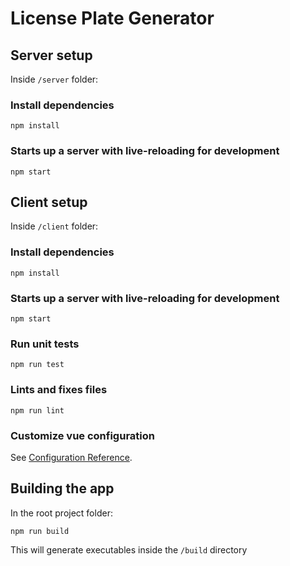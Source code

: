 # License Plate Generator

## Server setup

Inside `/server` folder:

### Install dependencies

```
npm install
```

### Starts up a server with live-reloading for development

```
npm start
```

## Client setup

Inside `/client` folder:

### Install dependencies

```
npm install
```

### Starts up a server with live-reloading for development

```
npm start
```

### Run unit tests

```
npm run test
```

### Lints and fixes files

```
npm run lint
```

### Customize vue configuration

See [Configuration Reference](https://cli.vuejs.org/config/).

## Building the app

In the root project folder:

```
npm run build
```

This will generate executables inside the `/build` directory
